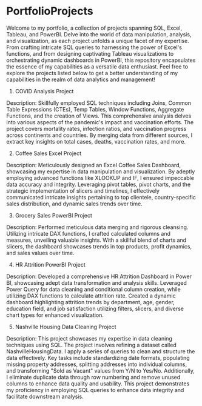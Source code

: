 # PortfolioProjects

Welcome to my portfolio, a collection of projects spanning SQL, Excel, Tableau, and PowerBI. Delve into the world of data manipulation, analysis, and visualization, as each project unfolds a unique facet of my expertise. From crafting intricate SQL queries to harnessing the power of Excel's functions, and from designing captivating Tableau visualizations to orchestrating dynamic dashboards in PowerBI, this repository encapsulates the essence of my capabilities as a versatile data enthusiast. Feel free to explore the projects listed below to get a better understanding of my capabilities in the realm of data analytics and management!

1. COVID Analysis Project

Description: Skillfully employed SQL techniques including Joins, Common Table Expressions (CTEs), Temp Tables, Window Functions, Aggregate Functions, and the creation of Views. This comprehensive analysis delves into various aspects of the pandemic's impact and vaccination efforts. The project covers mortality rates, infection ratios, and vaccination progress across continents and countries. By merging data from different sources, I extract key insights on total cases, deaths, vaccination rates, and more. 

2. Coffee Sales Excel Project

Description: Meticulously designed an Excel Coffee Sales Dashboard, showcasing my expertise in data manipulation and visualization. By adeptly employing advanced functions like XLOOKUP and IF, I ensured impeccable data accuracy and integrity. Leveraging pivot tables, pivot charts, and the strategic implementation of slicers and timelines, I effectively communicated intricate insights pertaining to top clientele, country-specific sales distribution, and dynamic sales trends over time.

3. Grocery Sales PowerBI Project

Description: Performed meticulous data merging and rigorous cleansing. Utilizing intricate DAX functions, I crafted calculated columns and measures, unveiling valuable insights. With a skillful blend of charts and slicers, the dashboard showcases trends in top products, profit dynamics, and sales values over time.

4. HR Attrition PowerBI Project 

Description: Developed a comprehensive HR Attrition Dashboard in Power BI, showcasing adept data transformation and analysis skills. Leveraged Power Query for data cleaning and conditional column creation, while utilizing DAX functions to calculate attrition rate. Created a dynamic dashboard highlighting attrition trends by department, age, gender, education field, and job satisfaction utilizing filters, slicers, and diverse chart types for enhanced visualization.

5. Nashville Housing Data Cleaning Project

Description: This project showcases my expertise in data cleaning techniques using SQL. The project involves refining a dataset called NashvilleHousingData. I apply a series of queries to clean and structure the data effectively. Key tasks include standardizing date formats, populating missing property addresses, splitting addresses into individual columns, and transforming "Sold as Vacant" values from Y/N to Yes/No. Additionally, I eliminate duplicate data through row numbering and remove unused columns to enhance data quality and usability. This project demonstrates my proficiency in employing SQL queries to enhance data integrity and facilitate downstream analysis.
